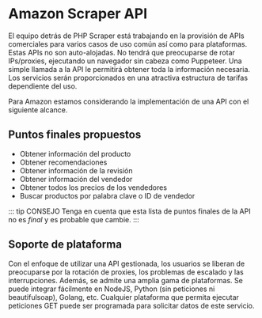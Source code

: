 # Amazon Scraper API

El equipo detrás de PHP Scraper está trabajando en la provisión de APIs comerciales para varios casos de uso común así como para plataformas. Estas APIs no son auto-alojadas. No tendrá que preocuparse de rotar IPs/proxies, ejecutando un navegador sin cabeza como Puppeteer. Una simple llamada a la API le permitirá obtener toda la información necesaria. Los servicios serán proporcionados en una atractiva estructura de tarifas dependiente del uso.

Para Amazon estamos considerando la implementación de una API con el siguiente alcance.

## Puntos finales propuestos

- Obtener información del producto
- Obtener recomendaciones
- Obtener información de la revisión
- Obtener información del vendedor
- Obtener todos los precios de los vendedores
- Buscar productos por palabra clave o ID de vendedor

::: tip CONSEJO
Tenga en cuenta que esta lista de puntos finales de la API no es *final* y es probable que cambie.
:::

## Soporte de plataforma

Con el enfoque de utilizar una API gestionada, los usuarios se liberan de preocuparse por la rotación de proxies, los problemas de escalado y las interrupciones. Además, se admite una amplia gama de plataformas. Se puede integrar fácilmente en NodeJS, Python (sin peticiones ni beautifulsoap), Golang, etc. Cualquier plataforma que permita ejecutar peticiones GET puede ser programada para solicitar datos de este servicio.
